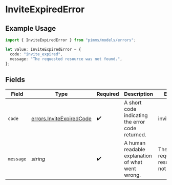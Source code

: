 # InviteExpiredError

## Example Usage

```typescript
import { InviteExpiredError } from "pimms/models/errors";

let value: InviteExpiredError = {
  code: "invite_expired",
  message: "The requested resource was not found.",
};
```

## Fields

| Field                                                                | Type                                                                 | Required                                                             | Description                                                          | Example                                                              |
| -------------------------------------------------------------------- | -------------------------------------------------------------------- | -------------------------------------------------------------------- | -------------------------------------------------------------------- | -------------------------------------------------------------------- |
| `code`                                                               | [errors.InviteExpiredCode](../../models/errors/inviteexpiredcode.md) | :heavy_check_mark:                                                   | A short code indicating the error code returned.                     | invite_expired                                                       |
| `message`                                                            | *string*                                                             | :heavy_check_mark:                                                   | A human readable explanation of what went wrong.                     | The requested resource was not found.                                |